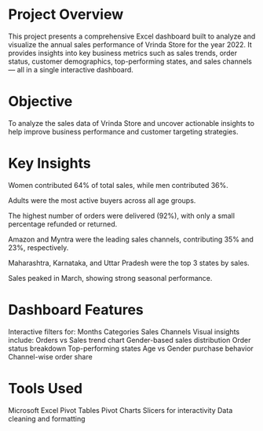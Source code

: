  # Project Overview
 This project presents a comprehensive Excel dashboard built to analyze and visualize the annual sales performance of Vrinda Store for the year 2022.
It provides insights into key business metrics such as sales trends, order status, customer demographics, top-performing states, and sales channels — all in a single interactive dashboard.

# Objective
To analyze the sales data of Vrinda Store and uncover actionable insights to help improve business performance and customer targeting strategies.

# Key Insights
Women contributed 64% of total sales, while men contributed 36%.

Adults were the most active buyers across all age groups.

The highest number of orders were delivered (92%), with only a small percentage refunded or returned.

Amazon and Myntra were the leading sales channels, contributing 35% and 23%, respectively.

Maharashtra, Karnataka, and Uttar Pradesh were the top 3 states by sales.

Sales peaked in March, showing strong seasonal performance.

# Dashboard Features
Interactive filters for:
Months
Categories
Sales Channels
Visual insights include:
Orders vs Sales trend chart
Gender-based sales distribution
Order status breakdown
Top-performing states
Age vs Gender purchase behavior
Channel-wise order share

# Tools Used
Microsoft Excel
Pivot Tables
Pivot Charts
Slicers for interactivity
Data cleaning and formatting
